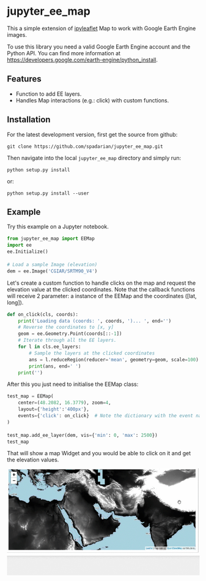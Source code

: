 # jupyter_ee_map

This a simple extension of [ipyleaflet](https://github.com/jupyter-widgets/ipyleaflet) Map to work with Google Earth Engine images.

To use this library you need a valid Google Earth Engine account and the Python API. You can find more information at https://developers.google.com/earth-engine/python_install.

## Features

* Function to add EE layers.
* Handles Map interactions (e.g.: click) with custom functions.

## Installation

For the latest development version, first get the source from github:

    git clone https://github.com/spadarian/jupyter_ee_map.git

Then navigate into the local ``jupyter_ee_map`` directory and simply run:

    python setup.py install

or:

    python setup.py install --user

## Example

Try this example on a Jupyter notebook.

```python
from jupyter_ee_map import EEMap
import ee
ee.Initialize()

# Load a sample Image (elevation)
dem = ee.Image('CGIAR/SRTM90_V4')
```

Let's create a custom function to handle clicks on the map and request the elevation value at the clicked coordinates. Note that the callback functions will receive 2 parameter: a instance of the EEMap and the coordinates ([lat, long]).

```python
def on_click(cls, coords):
    print('Loading data (coords: ', coords, ')... ', end='')
    # Reverse the coordinates to [x, y]
    geom = ee.Geometry.Point(coords[::-1])
    # Iterate through all the EE layers.
    for l in cls.ee_layers:
        # Sample the layers at the clicked coordinates
        ans = l.reduceRegion(reducer='mean', geometry=geom, scale=100).getInfo()
        print(ans, end=' ')
    print('')
```

After this you just need to initialise the EEMap class:

```python
test_map = EEMap(
    center=(48.2082, 16.3779), zoom=4,
    layout={'height':'400px'},
    events={'click': on_click}  # Note the dictionary with the event name as key
)

test_map.add_ee_layer(dem, vis={'min': 0, 'max': 2500})
test_map
```

That will show a map Widget and you would be able to click on it and get the elevation values.

![Demo](https://raw.githubusercontent.com/spadarian/jupyter_ee_map/master/img/demo.gif)
